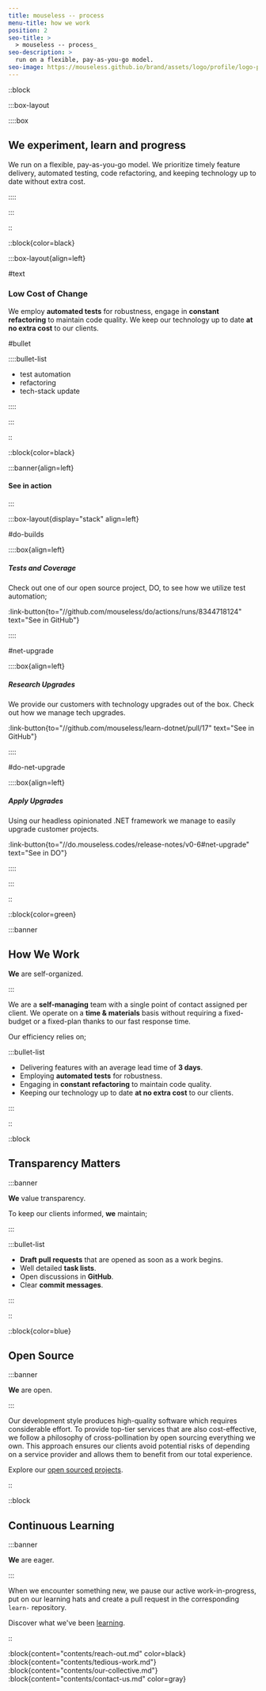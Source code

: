 ```yaml
---
title: mouseless -- process
menu-title: how we work
position: 2
seo-title: >
  > mouseless -- process_
seo-description: >
  run on a flexible, pay-as-you-go model.
seo-image: https://mouseless.github.io/brand/assets/logo/profile/logo-profile-mark-primary-500px.png
---
```


::block

:::box-layout

::::box

## **We** experiment, learn and progress

We run on a flexible, pay-as-you-go model. We prioritize timely feature
delivery, automated testing, code refactoring, and keeping technology up to date
without extra cost.

::::

:::

::

::block{color=black}

:::box-layout{align=left}

#text

### Low Cost of Change

We employ __automated tests__ for robustness, engage in __constant refactoring__
to maintain code quality. We keep our technology up to date __at no extra cost__
to our clients.

#bullet

::::bullet-list

- test automation
- refactoring
- tech-stack update

::::

:::

::

::block{color=black}

:::banner{align=left}

#### See in action

:::

:::box-layout{display="stack" align=left}

#do-builds

::::box{align=left}

##### Tests and Coverage

Check out one of our open source project, DO, to see how we utilize test
automation;

:link-button{to="//github.com/mouseless/do/actions/runs/8344718124" text="See in GitHub"}

::::

#net-upgrade

::::box{align=left}

##### Research Upgrades

We provide our customers with technology upgrades out of the box. Check out how
we manage tech upgrades.

:link-button{to="//github.com/mouseless/learn-dotnet/pull/17" text="See in GitHub"}

::::

#do-net-upgrade

::::box{align=left}

##### Apply Upgrades

Using our headless opinionated .NET framework we manage to easily upgrade
customer projects.

:link-button{to="//do.mouseless.codes/release-notes/v0-6#net-upgrade" text="See in DO"}

::::

:::

::

::block{color=green}

:::banner

## How **We** Work

**We** are self-organized.

:::

We are a __self-managing__ team with a single point of contact assigned per
client. We operate on a __time & materials__ basis without requiring a
fixed-budget or a fixed-plan thanks to our fast response time.

Our efficiency relies on;

:::bullet-list

- Delivering features with an average lead time of __3 days__.
- Employing __automated tests__ for robustness.
- Engaging in __constant refactoring__ to maintain code quality.
- Keeping our technology up to date __at no extra cost__ to our clients.

:::

::

::block

## Transparency Matters

:::banner

**We** value transparency.

To keep our clients informed, **we** maintain;

:::

:::bullet-list

- __Draft pull requests__ that are opened as soon as a work begins.
- Well detailed __task lists__.
- Open discussions in __GitHub__.
- Clear __commit messages__.

:::

::

::block{color=blue}

## Open Source

:::banner

**We** are open.

:::

Our development style produces high-quality software which requires considerable
effort. To provide top-tier services that are also cost-effective, we follow a
philosophy of cross-pollination by open sourcing everything we own. This
approach ensures our clients avoid potential risks of depending on a service
provider and allows them to benefit from our total experience.

Explore our [open sourced projects][github-repos].

::

::block

## Continuous Learning

:::banner

**We** are eager.

:::

When we encounter something new, we pause our active work-in-progress, put on
our learning hats and create a pull request in the corresponding `learn-`
repository.

Discover what we've been [learning][github-learn].

::

:block{content="contents/reach-out.md" color=black}
:block{content="contents/tedious-work.md"}
:block{content="contents/our-collective.md"}
:block{content="contents/contact-us.md" color=gray}

[github-repos]: https://github.com/mouseless?type=public
[github-learn]: https://github.com/orgs/mouseless/repositories?q=learn-&type=public
